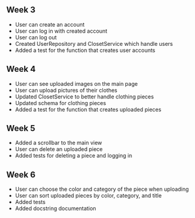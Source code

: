 ## Week 3

- User can create an account
- User can log in with created account
- User can log out
- Created UserRepository and ClosetService which handle users
- Added a test for the function that creates user accounts

## Week 4
- User can see uploaded images on the main page
- User can upload pictures of their clothes
- Updated ClosetService to better handle clothing pieces
- Updated schema for clothing pieces
- Added a test for the function that creates uploaded pieces

## Week 5
- Added a scrollbar to the main view
- User can delete an uploaded piece
- Added tests for deleting a piece and logging in

## Week 6
- User can choose the color and category of the piece when uploading
- User can sort uploaded pieces by color, category, and title
- Added tests
- Added docstring documentation
